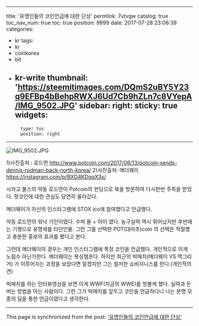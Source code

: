 
---
title: '유명인들의 코인언급에 대한 단상'
permlink: 7vtvgw
catalog: true
toc_nav_num: true
toc: true
position: 9999
date: 2017-07-28 23:06:39
categories:
- kr
tags:
- kr
- coinkorea
- bit
- kr-write
thumbnail: 'https://steemitimages.com/DQmS2uBY5Y23q9EFBp4bBehpRWXJ6Ud7Cb9hZLn7c8VYepA/IMG_9502.JPG'
sidebar:
    right:
        sticky: true
widgets:
    -
        type: toc
        position: right
---


![IMG_9502.JPG](https://steemitimages.com/DQmS2uBY5Y23q9EFBp4bBehpRWXJ6Ud7Cb9hZLn7c8VYepA/IMG_9502.JPG)

1)사진출처 : 로드먼 http://www.potcoin.com/2017/06/13/potcoin-sends-dennis-rodman-back-north-korea/
2)사진출처: 메더웨이
https://instagram.com/p/BXD4KDqgX3x/

시카고 불스의 악동 로드먼이 Potcoin의 펀딩으로 북을 방문하여 다시한번 주목을 받았다. 팟코인에 대한 관심도 당연히 올라갔다. 

메더웨이가 자신의 인스타그램에  STOX ico에 참여했다고 언급했다. 

악동 로드먼의 워낙 기인이였다. 수퍼 돌 + 아이 였다. 농구실력 역시 뛰어났지만 후반에는 기행으로 유명세를 타던인물. 그런 그를 선택한 POT(대마초)coin 의 선택은 적절했고 충분한 홍보의 효과를 봤다고 본다. 

그런데 메더웨이의 경우는 개인 인스타그램에 특정 코인을 언급했다. 개인적으로 이게 노림수 아닌가한다. 
메더웨이는 복싱챔프다.  하지만 최근의 빅매치(메더웨이 VS 맥그리거) 가 이루어지는 과정을 보았다면 알겠지만 그는 철저한 쇼비지니스를 한다.(개인적의견) 

빅매치를 하는 인터뷰영상을 보면 이게 WWF(지금의 WWE)를 방불케 했다. 실력과 돈버는 방법을 아는 사람이다.  그런 그가 빅매치를 앞두고 코인을 언급하다니 나는 분명 모종의 딜을 통한 언급이였다고 생각한다.

- - -

This page is synchronized from the post: ['유명인들의 코인언급에 대한 단상'](https://steemit.com/@kingbit/7vtvgw)
